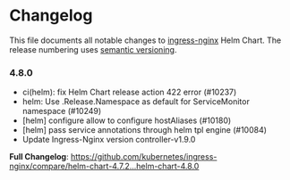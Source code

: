 # Changelog

This file documents all notable changes to [ingress-nginx](https://github.com/kubernetes/ingress-nginx) Helm Chart. The release numbering uses [semantic versioning](http://semver.org).

### 4.8.0

* ci(helm): fix Helm Chart release action 422 error (#10237)
* helm: Use .Release.Namespace as default for ServiceMonitor namespace (#10249)
* [helm] configure allow to configure hostAliases (#10180)
* [helm] pass service annotations through helm tpl engine (#10084)
* Update Ingress-Nginx version controller-v1.9.0

**Full Changelog**: https://github.com/kubernetes/ingress-nginx/compare/helm-chart-4.7.2...helm-chart-4.8.0
